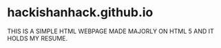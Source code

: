 # hackishanhack.github.io
THIS IS A SIMPLE HTML WEBPAGE MADE MAJORLY ON HTML 5 AND IT HOLDS MY RESUME.
